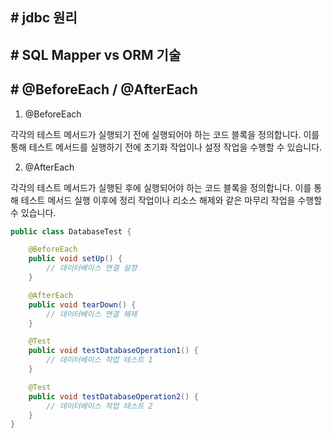 ## # jdbc 원리

## # SQL Mapper vs ORM 기술

## # @BeforeEach / @AfterEach

1. @BeforeEach

각각의 테스트 메서드가 실행되기 전에 실행되어야 하는 코드 블록을 정의합니다. 
이를 통해 테스트 메서드를 실행하기 전에 초기화 작업이나 설정 작업을 수행할 수 있습니다.

2. @AfterEach

각각의 테스트 메서드가 실행된 후에 실행되어야 하는 코드 블록을 정의합니다. 
이를 통해 테스트 메서드 실행 이후에 정리 작업이나 리소스 해제와 같은 마무리 작업을 수행할 수 있습니다.


```java
public class DatabaseTest {

    @BeforeEach
    public void setUp() {
        // 데이터베이스 연결 설정
    }

    @AfterEach
    public void tearDown() {
        // 데이터베이스 연결 해제
    }

    @Test
    public void testDatabaseOperation1() {
        // 데이터베이스 작업 테스트 1
    }

    @Test
    public void testDatabaseOperation2() {
        // 데이터베이스 작업 테스트 2
    }
}
```